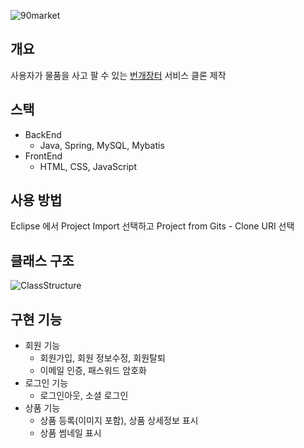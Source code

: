![90market](https://user-images.githubusercontent.com/48228245/80710812-5211b180-8b2a-11ea-9b6d-334753d83087.png)
## 개요
사용자가 물품을 사고 팔 수 있는 [번개장터](https://m.bunjang.co.kr/) 서비스 클론 제작

##  스택
- BackEnd
  - Java, Spring, MySQL, Mybatis
- FrontEnd
  - HTML, CSS, JavaScript

## 사용 방법
Eclipse 에서 Project Import 선택하고 Project from Gits - Clone URI 선택

## 클래스 구조
![ClassStructure](https://user-images.githubusercontent.com/48228245/80710943-86856d80-8b2a-11ea-88f0-6d2ab1df7c6e.png)
## 구현 기능
- 회원 기능
  - 회원가입, 회원 정보수정, 회원탈퇴
  - 이메일 인증, 패스워드 암호화
- 로그인 기능
  - 로그인아웃, 소셜 로그인
- 상품 기능
  - 상품 등록(이미지 포함), 상품 상세정보 표시
  - 상품 썸네일 표시
